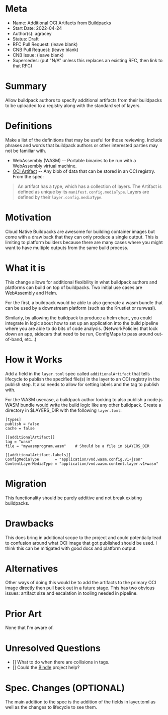 # Meta
[meta]: #meta
- Name: Additional OCI Artifacts from Buildpacks
- Start Date: 2022-04-24
- Author(s): agracey
- Status: Draft <!-- Acceptable values: Draft, Approved, On Hold, Superseded -->
- RFC Pull Request: (leave blank)
- CNB Pull Request: (leave blank)
- CNB Issue: (leave blank)
- Supersedes: (put "N/A" unless this replaces an existing RFC, then link to that RFC)

# Summary
[summary]: #summary

Allow buildpack authors to specify additional artifacts from their buildpacks to be uploaded to a registry along with the standard set of layers. 

# Definitions
[definitions]: #definitions

Make a list of the definitions that may be useful for those reviewing. Include phrases and words that buildpack authors or other interested parties may not be familiar with.

- WebAssembly (WASM) -- Portable binaries to be run with a WebAssembly virtual machine.
- [OCI Artifact](https://github.com/opencontainers/artifacts/blob/main/definitions-terms.md#media-type) -- Any blob of data that can be stored in an OCI registry. From the spec: 
> An artifact has a type, which has a collection of layers. The Artifact is defined as unique by its `manifest.config.mediaType`. Layers are defined by their `layer.config.mediaType`.

# Motivation
[motivation]: #motivation

Cloud Native Buildpacks are awesome for building container images but come with a draw back that they can only produce a single output. This is limiting to platform builders because there are many cases where you might want to have multiple outputs from the same build process. 

# What it is
[what-it-is]: #what-it-is

This change allows for additional flexibility in what buildpack authors and platforms can build on top of buildpacks. Two initial use cases are WebAssembly and Helm.

For the first, a buildpack would be able to also generate a wasm bundle that can be used by a downstream platform (such as the Krustlet or runwasi). 

Similarly, by allowing the buildpack to produce a helm chart, you could integrate in logic about how to set up an application into the build pipeline where you are able to do bits of code analysis. (NetworkPolicies that lock down an app, sidecars that need to be run, ConfigMaps to pass around out-of-band, etc...)

# How it Works
[how-it-works]: #how-it-works

Add a field in the `layer.toml` spec called `additionalArtifact` that tells lifecycle to publish the specified file(s) in the layer to an OCI registry in the publish step. It also needs to allow for setting labels and the tag to publish with. 

For the WASM usecase, a buildpack author looking to also publish a node.js WASM bundle would write the build logic like any other buildpack. Create a directory in $LAYERS_DIR with the following `layer.toml`:

```
[types]
publish = false
cache = false

[[additionalArtifact]]
tag = "wasm"
file = "mywasmprogram.wasm"    # Should be a file in $LAYERS_DIR

[[additionalArtifact.labels]]
ConfigMediaType       = "application/vnd.wasm.config.v1+json"
ContentLayerMediaType = "application/vnd.wasm.content.layer.v1+wasm"
```


# Migration
[migration]: #migration

This functionality should be purely additive and not break existing buildpacks. 

# Drawbacks
[drawbacks]: #drawbacks

This does bring in additional scope to the project and could potentially lead to confusion around what OCI image that got published should be used. I think this can be mitigated with good docs and platform output. 

# Alternatives
[alternatives]: #alternatives

Other ways of doing this would be to add the artifacts to the primary OCI image directly then pull back out in a future stage. This has two obvious issues: artifact size and escalation in tooling needed in pipeline. 

# Prior Art
[prior-art]: #prior-art

None that I'm aware of.

# Unresolved Questions
[unresolved-questions]: #unresolved-questions

- [] What to do when there are collisions in tags.
- [] Could the [Bindle](https://github.com/deislabs/bindle) project help?

# Spec. Changes (OPTIONAL)
[spec-changes]: #spec-changes

The main addition to the spec is the addition of the fields in layer.toml as well as the changes to lifecycle to see them.


